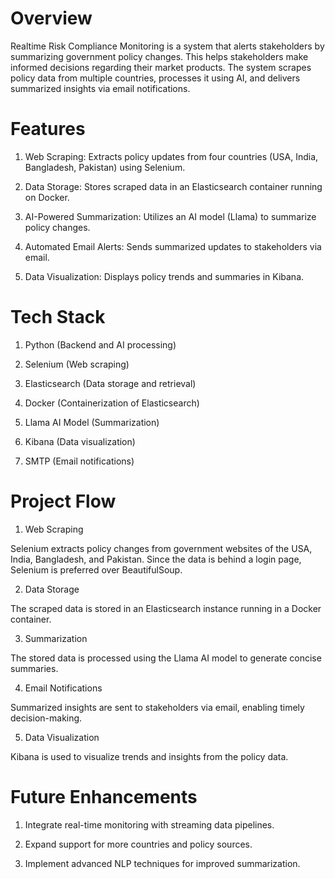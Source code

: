 # Overview
Realtime Risk Compliance Monitoring is a system that alerts stakeholders by summarizing government policy changes. This helps stakeholders make informed decisions regarding their market products. The system scrapes policy data from multiple countries, processes it using AI, and delivers summarized insights via email notifications.
# Features
1) Web Scraping: Extracts policy updates from four countries (USA, India, Bangladesh, Pakistan) using Selenium.

2) Data Storage: Stores scraped data in an Elasticsearch container running on Docker.

3) AI-Powered Summarization: Utilizes an AI model (Llama) to summarize policy changes.

4) Automated Email Alerts: Sends summarized updates to stakeholders via email.

5) Data Visualization: Displays policy trends and summaries in Kibana.

# Tech Stack
1) Python (Backend and AI processing)

2) Selenium (Web scraping)

3) Elasticsearch (Data storage and retrieval)

4) Docker (Containerization of Elasticsearch)

5) Llama AI Model (Summarization)

6) Kibana (Data visualization)

7) SMTP (Email notifications)

# Project Flow
1) Web Scraping

Selenium extracts policy changes from government websites of the USA, India, Bangladesh, and Pakistan. Since the data is behind a login page, Selenium is preferred over BeautifulSoup.

2) Data Storage

The scraped data is stored in an Elasticsearch instance running in a Docker container.

3) Summarization

The stored data is processed using the Llama AI model to generate concise summaries.

4) Email Notifications

Summarized insights are sent to stakeholders via email, enabling timely decision-making.

5) Data Visualization

Kibana is used to visualize trends and insights from the policy data.

# Future Enhancements
1) Integrate real-time monitoring with streaming data pipelines.

2) Expand support for more countries and policy sources.

3) Implement advanced NLP techniques for improved summarization.
